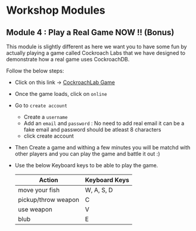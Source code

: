 # Workshop Modules

## Module 4 : Play a Real Game NOW !! (Bonus)

This module is slightly different as here we want you to have some fun by actually playing a game called Cockroach Labs that we have designed to demonstrate how a real game uses CockroachDB. 

Follow the below steps: 

- Click on this link -> [CockroachLab Game](http://ec2-54-163-36-110.compute-1.amazonaws.com/)

- Once the game loads, click on `online`
- Go to `create account`
    - Create a `username`
    - Add an `email` and `password` : No need to add real email it can be a fake email and password should be atleast 8 characters 
    - click create account
- Then Create a game and withing a few minutes you will be matchd with other players and you can play the game and battle it out :) 
- Use the below Keyboard keys to be able to play the game. 

    | Action     | Keyboard Keys  |
    | ---      | ---       |
    | move your fish | W, A, S, D         |
    | pickup/throw weapon     | C        |
    | use weapon | V        |
    | blub     | E        |